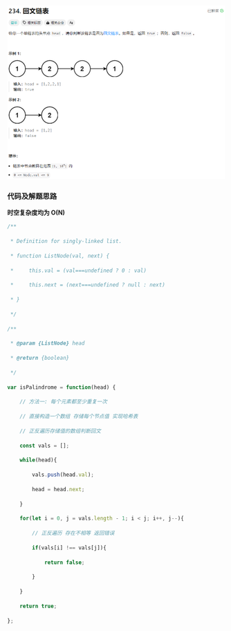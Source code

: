 
![Pasted image 20241124130807](https://raw.githubusercontent.com/SimonWuZY/MarkdownPics/main/imgs/Pasted%20image%2020241124130807.png)

### 代码及解题思路

**时空复杂度均为 O(N)**

```js
/**

 * Definition for singly-linked list.

 * function ListNode(val, next) {

 *     this.val = (val===undefined ? 0 : val)

 *     this.next = (next===undefined ? null : next)

 * }

 */

/**

 * @param {ListNode} head

 * @return {boolean}

 */

var isPalindrome = function(head) {

    // 方法一: 每个元素都至少重复一次

    // 直接构造一个数组 存储每个节点值 实现哈希表

    // 正反遍历存储值的数组判断回文

    const vals = [];

    while(head){

        vals.push(head.val);

        head = head.next;

    }

    for(let i = 0, j = vals.length - 1; i < j; i++, j--){

        // 正反遍历 存在不相等 返回错误

        if(vals[i] !== vals[j]){

            return false;

        }

    }

    return true;

};
```